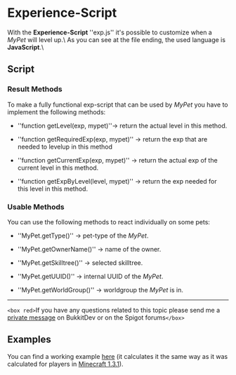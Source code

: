 # Experience-Script

With the **Experience-Script** ''exp.js'' it's possible to customize when a *MyPet* will level up.\\
As you can see at the file ending, the used language is **JavaScript**.\\
## Script

### Result Methods
To make a fully functional exp-script that can be used by *MyPet* you have to implement the following methods:

*  ''function getLevel(exp, mypet)''-> return the actual level in this method. 

*  ''function getRequiredExp(exp, mypet)'' -> return the exp that are needed to levelup in this method

*  ''function getCurrentExp(exp, mypet)''  -> return the actual exp of the current level in this method.

*  ''function getExpByLevel(level, mypet)''  -> return the exp needed for this level in this method.
### Usable Methods

You can use the following methods to react individually on some pets:

*  ''MyPet.getType()'' -> pet-type of the *MyPet*.

*  ''MyPet.getOwnerName()'' -> name of the owner.

*  ''MyPet.getSkilltree()'' -> selected skilltree.

*  ''MyPet.getUUID()'' -> internal UUID of the *MyPet*.

*  ''MyPet.getWorldGroup()'' -> worldgroup the *MyPet* is in.

----
`<box red>`If you have any questions related to this topic please send me a [private message](http://dev.bukkit.org/home/send-private-message/?to=xXKeyleXx) on BukkitDev or on the Spigot forums`</box>`
## Examples

You can find a working example [here](https///github.com/xXKeyleXx/MyPet/blob/master/experience-scripts/exp.js) (it calculates it the same way as it was calculated for players in [Minecraft 1.3.1](http://www.minecraftwiki.net/wiki/Experience#Leveling_Up)).
